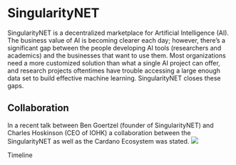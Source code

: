 # SingularityNET
SingularityNET is a decentralized marketplace for Artificial Intelligence (AI). The business value of AI is becoming clearer each day; however, there’s a significant gap between the people developing AI tools (researchers and academics) and the businesses that want to use them. Most organizations need a more customized solution than what a single AI project can offer, and research projects oftentimes have trouble accessing a large enough data set to build effective machine learning. SingularityNET closes these gaps.

## Collaboration
In a recent talk between Ben Goertzel (founder of SingularityNET) and Charles Hoskinson (CEO of IOHK) a collaboration between the SingularityNET as well as the Cardano Ecosystem was stated.
![](https://www.youtube.com/watch?v=-vwhgtyZwz0)


Timeline



